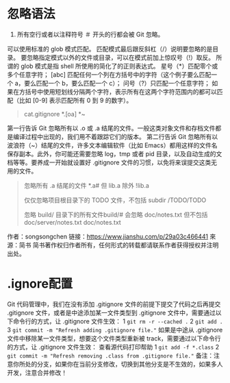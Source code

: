 # 忽略语法
1. 所有空行或者以注释符号 ＃ 开头的行都会被 Git 忽略。

可以使用标准的 glob 模式匹配。
匹配模式最后跟反斜杠（/）说明要忽略的是目录。
要忽略指定模式以外的文件或目录，可以在模式前加上惊叹号（!）取反。
所谓的 glob 模式是指 shell 所使用的简化了的正则表达式。
星号（*）匹配零个或多个任意字符；
[abc] 匹配任何一个列在方括号中的字符（这个例子要么匹配一个 a，要么匹配一个 b，要么匹配一个 c）；
问号（?）只匹配一个任意字符；
如果在方括号中使用短划线分隔两个字符，表示所有在这两个字符范围内的都可以匹配（比如 [0-9] 表示匹配所有 0 到 9 的数字）。

>  cat.gitignore
> *.[oa]
> *~

第一行告诉 Git 忽略所有以 .o 或 .a 结尾的文件。一般这类对象文件和存档文件都是编译过程中出现的，我们用不着跟踪它们的版本。
第二行告诉 Git 忽略所有以波浪符（~）结尾的文件，许多文本编辑软件（比如 Emacs）都用这样的文件名保存副本。此外，你可能还需要忽略 log，tmp 或者 pid 目录，以及自动生成的文档等等。要养成一开始就设置好 .gitignore 文件的习惯，以免将来误提交这类无用的文件。

>  忽略所有 .a 结尾的文件
> *.a# 但 lib.a 除外
> !lib.a
> 
>  仅仅忽略项目根目录下的 TODO 文件，不包括 subdir
> /TODO/TODO
>
>  忽略 build/ 目录下的所有文件build/# 会忽略 doc/notes.txt 但不包括 doc/server/notes.txt
> doc/notes.txt

作者：songsongchen
链接：https://www.jianshu.com/p/29a03c466441
來源：简书
简书著作权归作者所有，任何形式的转载都请联系作者获得授权并注明出处。

# .ignore配置
Git 代码管理中，我们在没有添加 .gitignore 文件的前提下提交了代码之后再提交 .gitignore 文件，或者是中途添加某一文件类型到 .gitignore 文件中，需要通过以下命令行的方式，让 .gitignore 文件生效：
1 `git rm -r --cached .`
2 `git add .`
3 `git commit -m "Refresh adding .gitignore file."`
如果是中途从 .gitignore 文件中移除某一文件类型，想要这个文件类型重新被 track，需要通过以下命令行的方式，让 .gitignore 文件生效：
查看源代码打印帮助
1 `git add -f *.class`
2 `git commit -m "Refresh removing .class from .gitignore file."`
备注：注意你所处的分支，如果你在当前分支修改，切换到其他分支是不生效的，如果多人开发，注意合并修改！
[](http://www.ifeegoo.com/git-code-management-dot-gitignore-file-has-no-effect-solution.html#comment-5991)
